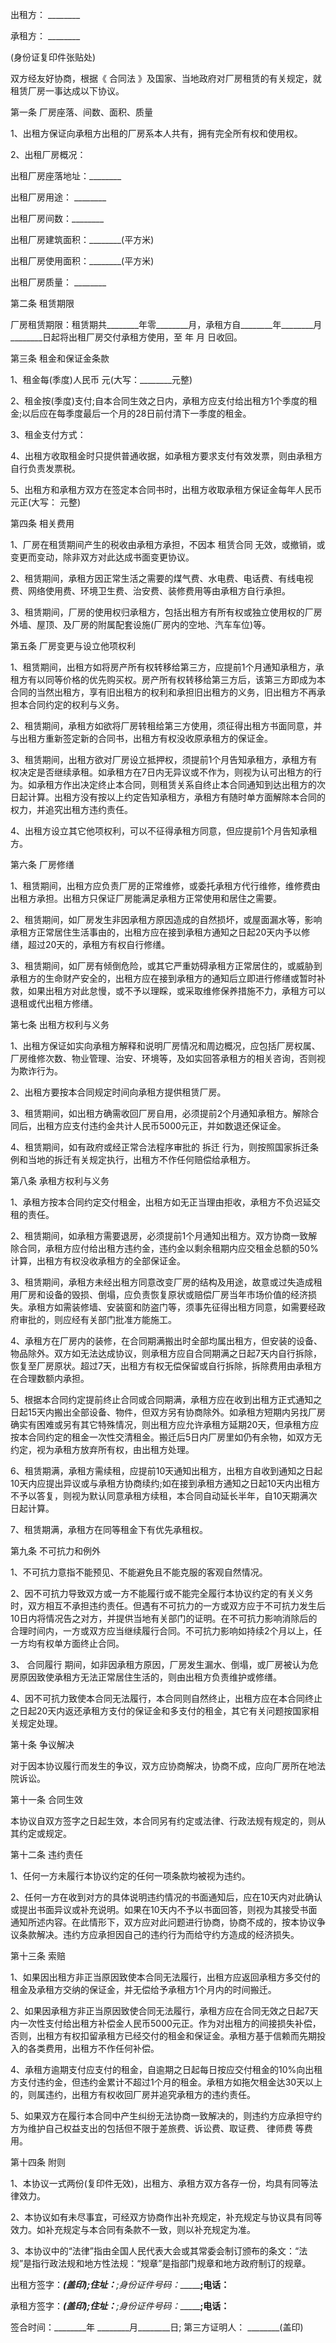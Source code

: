 
 


出租方： ________


承租方： ________


(身份证复印件张贴处)


双方经友好协商，根据《
合同法
》及国家、当地政府对厂房租赁的有关规定，就租赁厂房一事达成以下协议。


第一条 厂房座落、间数、面积、质量


1、出租方保证向承租方出租的厂房系本人共有，拥有完全所有权和使用权。


2、出租厂房概况：


出租厂房座落地址：________


出租厂房用途： ________


出租厂房间数：________


出租厂房建筑面积：________(平方米)


出租厂房使用面积：________(平方米)


出租厂房质量： ________


第二条 租赁期限


厂房租赁期限：租赁期共________年零________月，承租方自________年________月________日起将出租厂房交付承租方使用，至 年 月 日收回。


第三条 租金和保证金条款


1、租金每(季度)人民币 元(大写：________元整)


2、租金按(季度)支付;自本合同生效之日内，承租方应支付给出租方1个季度的租金;以后应在每季度最后一个月的28日前付清下一季度的租金。


3、租金支付方式：


4、出租方收取租金时只提供普通收据，如承租方要求支付有效发票，则由承租方自行负责发票税。


5、出租方和承租方双方在签定本合同书时，出租方收取承租方保证金每年人民币 元正(大写： 元整)


第四条 相关费用


1、厂房在租赁期间产生的税收由承租方承担，不因本
租赁合同
无效，或撤销，或变更而变动，除非双方对此达成书面变更协议。


2、租赁期间，承租方因正常生活之需要的煤气费、水电费、电话费、有线电视费、网络使用费、环境卫生费、治安费、装修费用等由承租方自行承担。


3、租赁期间，厂房的使用权归承租方，包括出租方有所有权或独立使用权的厂房外墙、屋顶、及厂房的附属配套设施(厂房内的空地、汽车车位)等。


第五条 厂房变更与设立他项权利


1、租赁期间，出租方如将房产所有权转移给第三方，应提前1个月通知承租方，承租方有以同等价格的优先购买权。房产所有权转移给第三方后，该第三方即成为本合同的当然出租方，享有旧出租方的权利和承担旧出租方的义务，旧出租方不再承担本合同约定的权利与义务。


2、租赁期间，承租方如欲将厂房转租给第三方使用，须征得出租方书面同意，并与出租方重新签定新的合同书，出租方有权没收原承租方的保证金。


3、租赁期间，出租方欲对厂房设立抵押权，须提前1个月告知承租方，承租方有权决定是否继续承租。如承租方在7日内无异议或不作为，则视为认可出租方的行为。如承租方作出决定终止本合同，则租赁关系自终止本合同通知到达出租方的次日起计算。出租方没有按以上约定告知承租方，承租方有随时单方面解除本合同的权力，并追究出租方违约责任。


4、出租方设立其它他项权利，可以不征得承租方同意，但应提前1个月告知承租方。


第六条 厂房修缮


1、租赁期间，出租方应负责厂房的正常维修，或委托承租方代行维修，维修费由出租方承担。出租方只保证厂房能满足承租方正常使用和居住之需要。


2、租赁期间，如厂房发生非因承租方原因造成的自然损坏，或屋面漏水等，影响承租方正常居住生活事由的，出租方应在接到承租方通知之日起20天内予以修缮，超过20天的，承租方有权自行修缮。


3、租赁期间，如厂房有倾倒危险，或其它严重妨碍承租方正常居住的，或威胁到承租方的生命财产安全的，出租方应在接到承租方的通知后立即进行修缮或暂时补救，如果出租方对此怠慢，或不予以理睬，或采取维修保养措施不力，承租方可以退租或代出租方修缮。


第七条 出租方权利与义务


1、出租方保证如实向承租方解释和说明厂房情况和周边概况，应包括厂房权属、厂房维修次数、物业管理、治安、环境等，及如实回答承租方的相关咨询，否则视为欺诈行为。


2、出租方要按本合同规定时间向承租方提供租赁厂房。


3、租赁期间，如出租方确需收回厂房自用，必须提前2个月通知承租方。解除合同后，出租方应支付违约金共计人民币5000元正，并如数退还保证金。


4、租赁期间，如有政府或经正常合法程序审批的
拆迁
行为，则按照国家拆迁条例和当地的拆迁有关规定执行，出租方不作任何赔偿给承租方。


第八条 承租方权利与义务


1、承租方按本合同约定交付租金，出租方如无正当理由拒收，承租方不负迟延交租的责任。


2、租赁期间，如承租方需要退房，必须提前1个月通知出租方。双方协商一致解除合同，承租方应付给出租方违约金，违约金以剩余租期内应交租金总额的50%计算，出租方有权没收承租方的全部保证金。


3、租赁期间，承租方未经出租方同意改变厂房的结构及用途，故意或过失造成租用厂房和设备的毁损、倒塌，应负责恢复原状或赔偿厂房当年市场价值的经济损失。承租方如需装修墙、安装窗和防盗门等，须事先征得出租方同意，如需要经政府审批的，则应经有关部门批准方能施工。


4、承租方在厂房内的装修，在合同期满搬出时全部均属出租方，但安装的设备、物品除外。双方如无法达成协议，则承租方应自合同期满之日起7天内自行拆除，恢复至厂房原状。超过7天，出租方有权无偿保留或自行拆除，拆除费用由承租方在合理数额内承担。


5、根据本合同约定提前终止合同或合同期满，承租方应在收到出租方正式通知之日起15天内搬出全部设备、物件，但双方另有协商除外。如承租方短期内另找厂房确实有困难或另有其它特殊情况，则出租方应允许承租方延期20天，但承租方应按本合同约定的租金一次性交清租金。搬迁后5日内厂房里如仍有余物，如双方无约定，视为承租方放弃所有权，由出租方处理。


6、租赁期满，承租方需续租，应提前10天通知出租方，出租方自收到通知之日起10天内应提出异议或与承租方协商续约;如在接到承租方通知之日起10天内出租方不予以答复，则视为默认同意承租方续租，本合同自动延长半年，自10天期满次日起计算。


7、租赁期满，承租方在同等租金下有优先承租权。


第九条 不可抗力和例外


1、不可抗力意指不能预见、不能避免且不能克服的客观自然情况。


2、因不可抗力导致双方或一方不能履行或不能完全履行本协议约定的有关义务时，双方相互不承担违约责任。但遇有不可抗力的一方或双方应于不可抗力发生后 10日内将情况告之对方，并提供当地有关部门的证明。在不可抗力影响消除后的合理时间内，一方或双方应当继续履行合同。不可抗力影响如持续2个月以上，任一方均有权单方面终止合同。


3、
合同履行
期间，如非因承租方原因，厂房发生漏水、倒塌，或厂房被认为危房原因致使承租方无法正常居住生活的，则由出租方负责维护或修缮。


4、因不可抗力致使本合同无法履行，本合同则自然终止，出租方应在本合同终止之日起20天内返还承租方支付的保证金和多支付的租金，其它有关问题按国家相关规定处理。


第十条 争议解决


对于因本协议履行而发生的争议，双方应协商解决，协商不成，应向厂房所在地法院诉讼。


第十一条 合同生效


本协议自双方签字之日起生效，本合同另有约定或法律、行政法规有规定的，则从其约定或规定。


第十二条 违约责任


1、任何一方未履行本协议约定的任何一项条款均被视为违约。


2、任何一方在收到对方的具体说明违约情况的书面通知后，应在10天内对此确认或提出书面异议或补充说明。如果在10天内不予以书面回答，则视为其接受书面通知所述内容。在此情形下，双方应对此问题进行协商，协商不成的，按本协议争议条款解决。违约方应承担因自己的违约行为而给守约方造成的经济损失。


第十三条 索赔


1、如果因出租方非正当原因致使本合同无法履行，出租方应返回承租方多交付的租金及承租方交纳的保证金，并无偿给予承租方1个月内的时间搬迁。


2、如果因承租方非正当原因致使合同无法履行，承租方应在合同无效之日起7天内一次性支付给出租方补偿金人民币5000元正。作为对出租方的间接损失补偿，否则，出租方有权扣留承租方已经交付的租金和保证金。承租方基于信赖而先期投入的各类费用，出租方不作任何补偿。


4、承租方逾期支付应支付的租金，自逾期之日起每日按应交付租金的10%向出租方支付违约金，但违约金累计不超过1个月的租金。承租方如拖欠租金达30天以上的，则属违约，出租方有权收回厂房并追究承租方的违约责任。


5、如果双方在履行本合同中产生纠纷无法协商一致解决的，则违约方应承担守约方为维护自己权益支出的包括但不限于差旅费、诉讼费、取证费、
律师费
等费用。


第十四条 附则


1、本协议一式两份(复印件无效)，出租方、承租方双方各存一份，均具有同等法律效力。


2、本协议如有未尽事宜，可经双方协商作出补充规定，补充规定与协议具有同等效力。如补充规定与本合同有条款不一致，则以补充规定为准。


3、本协议中的“法律”指由全国人民代表大会或其常委会制订颁布的条文：“法规”是指行政法规和地方性法规：“规章”是指部门规章和地方政府制订的规章。


出租方签字：__________(盖印);住址：_________;身份证件号码：__________;电话：____


承租方签字：__________(盖印);住址：_________;身份证件号码：__________;电话：____


签合时间：________年 ________月________日; 第三方证明人： ________(盖印)
 


 

 
 
 
 
 
  


  
 

  


  


  
 
 
 
 

